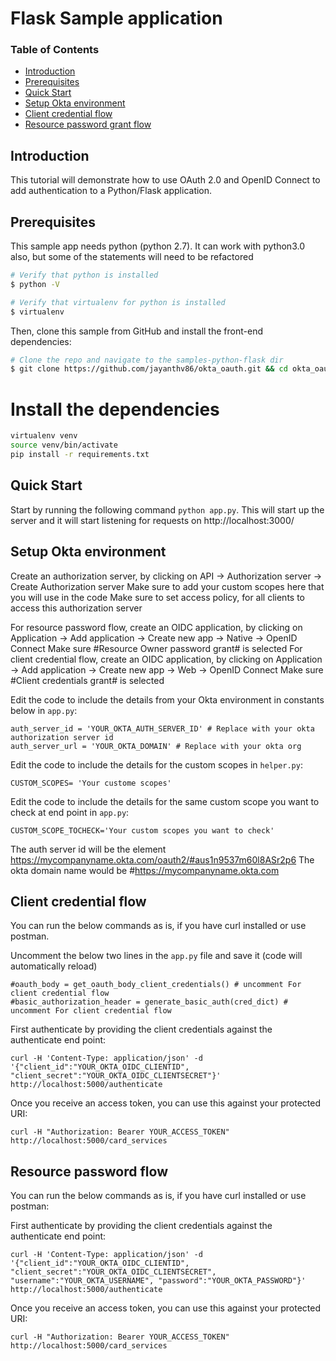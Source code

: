 # Flask Sample application

### Table of Contents

  - [Introduction](#introduction)
  - [Prerequisites](#prerequisites)
  - [Quick Start](#quick-start)
  - [Setup Okta environment](#setup-okta-environment)
  - [Client credential flow](#client-credential-flow)
  - [Resource password grant flow](#resource-password-flow)
  
## Introduction

This tutorial will demonstrate how to use OAuth 2.0 and OpenID Connect to add authentication to a Python/Flask application.

## Prerequisites

This sample app needs python (python 2.7). It can work with python3.0 also, but some of the statements will need to be refactored

```bash
# Verify that python is installed
$ python -V
```

```bash
# Verify that virtualenv for python is installed
$ virtualenv
```

Then, clone this sample from GitHub and install the front-end dependencies:
```bash
# Clone the repo and navigate to the samples-python-flask dir
$ git clone https://github.com/jayanthv86/okta_oauth.git && cd okta_oauth
```

# Install the dependencies
```bash
virtualenv venv
source venv/bin/activate
pip install -r requirements.txt
```

## Quick Start

Start by running the following command `python app.py`. This will start up the server and it will start listening for requests on http://localhost:3000/

## Setup Okta environment

Create an authorization server, by clicking on API -> Authorization server -> Create Authorization server
    Make sure to add your custom scopes here that you will use in the code
    Make sure to set access policy, for all clients to access this authorization server

For resource password flow, create an OIDC application, by clicking on Application -> Add application -> Create new app -> Native -> OpenID Connect
        Make sure #Resource Owner password grant# is selected
For client credential flow, create an OIDC application, by clicking on Application -> Add application -> Create new app -> Web -> OpenID Connect
        Make sure #Client credentials grant# is selected

Edit the code to include the details from your Okta environment in constants below in `app.py`:

```
auth_server_id = 'YOUR_OKTA_AUTH_SERVER_ID' # Replace with your okta authorization server id
auth_server_url = 'YOUR_OKTA_DOMAIN' # Replace with your okta org
```

Edit the code to include the details for the custom scopes in `helper.py`:

```
CUSTOM_SCOPES= 'Your custome scopes'
```

Edit the code to include the details for the same custom scope you want to check at end point in `app.py`:

```
CUSTOM_SCOPE_TOCHECK='Your custom scopes you want to check'
```

The auth server id will be the element https://mycompanyname.okta.com/oauth2/#aus1n9537m60l8ASr2p6
The okta domain name would be #https://mycompanyname.okta.com

## Client credential flow

You can run the below commands as is, if you have curl installed or use postman.

Uncomment the below two lines in the `app.py` file and save it (code will automatically reload)

```
#oauth_body = get_oauth_body_client_credentials() # uncomment For client credential flow
#basic_authorization_header = generate_basic_auth(cred_dict) # uncomment For client credential flow
```

First authenticate by providing the client credentials against the authenticate end point:

```
curl -H 'Content-Type: application/json' -d '{"client_id":"YOUR_OKTA_OIDC_CLIENTID", "client_secret":"YOUR_OKTA_OIDC_CLIENTSECRET"}' http://localhost:5000/authenticate
```

Once you receive an access token, you can use this against your protected URI:

```
curl -H "Authorization: Bearer YOUR_ACCESS_TOKEN" http://localhost:5000/card_services
```

## Resource password flow

You can run the below commands as is, if you have curl installed or use postman:

First authenticate by providing the client credentials against the authenticate end point:

```
curl -H 'Content-Type: application/json' -d '{"client_id":"YOUR_OKTA_OIDC_CLIENTID", "client_secret":"YOUR_OKTA_OIDC_CLIENTSECRET", "username":"YOUR_OKTA_USERNAME", "password":"YOUR_OKTA_PASSWORD"}' http://localhost:5000/authenticate
```

Once you receive an access token, you can use this against your protected URI:

```
curl -H "Authorization: Bearer YOUR_ACCESS_TOKEN" http://localhost:5000/card_services
```
